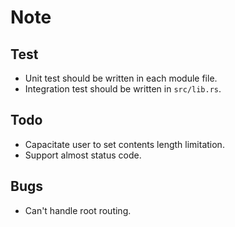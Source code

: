 # Note
## Test
- Unit test should be written in each module file.
- Integration test should be written in `src/lib.rs`.
## Todo
- Capacitate user to set contents length limitation.
- Support almost status code.
## Bugs
- Can't handle root routing.
